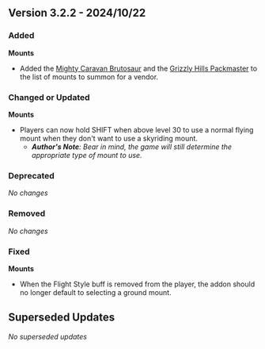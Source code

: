 ## Version 3.2.2 - 2024/10/22

### Added
**Mounts**
  - Added the [Mighty Caravan Brutosaur](https://www.wowhead.com/item=163042/reins-of-the-mighty-caravan-brutosaur) and the [Grizzly Hills Packmaster](https://www.wowhead.com/spell=457485) to the list of mounts to summon for a vendor.
### Changed or Updated
**Mounts**
  - Players can now hold SHIFT when above level 30 to use a normal flying mount when they don't want to use a skyriding mount.
    - _**Author's Note**: Bear in mind, the game will still determine the appropriate type of mount to use._
### Deprecated
_No changes_
### Removed
_No changes_
### Fixed
**Mounts**
  - When the Flight Style buff is removed from the player, the addon should no longer default to selecting a ground mount.

## Superseded Updates
_No superseded updates_